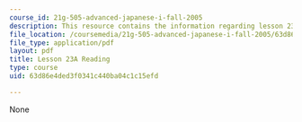 ```yaml
---
course_id: 21g-505-advanced-japanese-i-fall-2005
description: This resource contains the information regarding lesson 23a reading.
file_location: /coursemedia/21g-505-advanced-japanese-i-fall-2005/63d86e4ded3f0341c440ba04c1c15efd_MIT21G_501F12_hw2_24b.pdf
file_type: application/pdf
layout: pdf
title: Lesson 23A Reading
type: course
uid: 63d86e4ded3f0341c440ba04c1c15efd

---
```

None